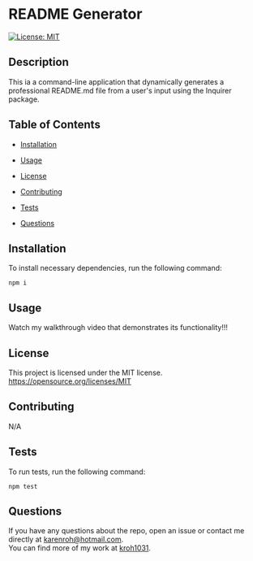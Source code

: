 # README Generator  
  [![License: MIT](https://img.shields.io/badge/License-MIT-yellow.svg)](https://opensource.org/licenses/MIT)  

## Description

This ia a command-line application that dynamically generates a professional README.md file from a user's input using the Inquirer package.

## Table of Contents 

* [Installation](#installation)

* [Usage](#usage)

* [License](#license)

* [Contributing](#contributing)

* [Tests](#tests)

* [Questions](#questions)
    
## Installation

To install necessary dependencies, run the following command:  
```
npm i
```

## Usage  

Watch my walkthrough video that demonstrates its functionality!!!

## License    

This project is licensed under the MIT license.  
https://opensource.org/licenses/MIT

## Contributing

N/A

## Tests
 
To run tests, run the following command:  
```
npm test
```

## Questions  

If you have any questions about the repo, open an issue or contact me directly at karenroh@hotmail.com.  
  You can find more of my work at [kroh1031](https://github.com/kroh1031).
